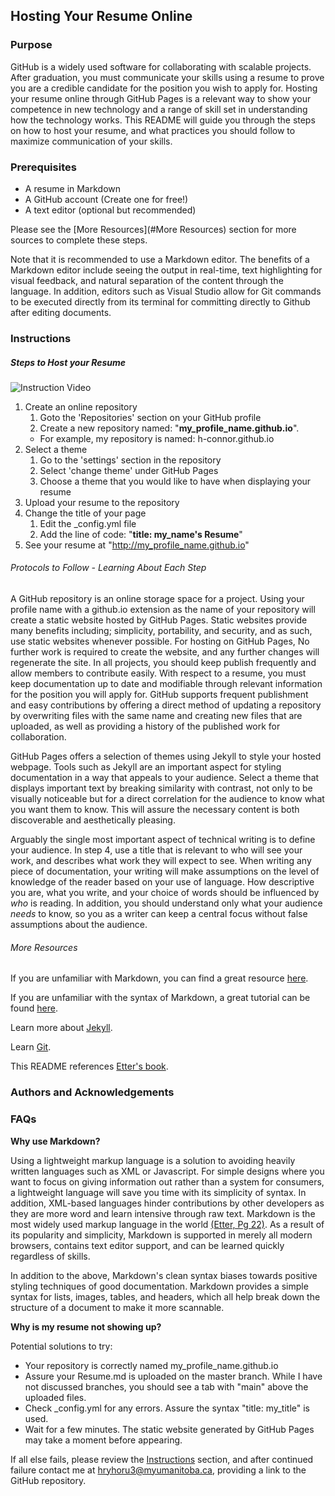## Hosting Your Resume Online

### Purpose

GitHub is a widely used software for collaborating with scalable projects.
After graduation, you must communicate your skills using a resume to prove
you are a credible candidate for the position you wish to apply for.
Hosting your resume online through GitHub Pages is a relevant way to show your 
competence in new technology and a range of skill set in understanding how the technology works. 
This README will guide you through the steps on how to host your resume, and
what practices you should follow to maximize communication of your skills.

### Prerequisites

* A resume in Markdown
* A GitHub account (Create one for free!)
* A text editor (optional but recommended)

Please see the [More Resources](#More Resources) section for more sources to complete these steps.

Note that it is recommended to use a Markdown editor.
The benefits of a Markdown editor include seeing the output in real-time, text highlighting for visual feedback,
and natural separation of the content through the language.
In addition, editors such as Visual Studio allow for Git commands to be executed directly from its terminal for 
committing directly to Github after editing documents.

### Instructions

##### Steps to Host your Resume

![Instruction Video](https://github.com/h-connor/h-connor.github.io/blob/main/Recording.gif)

1. Create an online repository
    1. Goto the 'Repositories' section on your GitHub profile
    2. Create a new repository named: "**my_profile_name.github.io**".
    - For example, my repository is named: h-connor.github.io
2. Select a theme
    1. Go to the 'settings' section in the repository
    2. Select 'change theme' under GitHub Pages
    3. Choose a theme that you would like to have when displaying your resume
3. Upload your resume to the repository
4. Change the title of your page
    1. Edit the _config.yml file
    2. Add the line of code: "**title: my_name's Resume**"
5. See your resume at "http://my_profile_name.github.io"

###### Protocols to Follow - Learning About Each Step

A GitHub repository is an online storage space for a project. Using your profile name with a github.io extension as the name of your repository
will create a static website hosted by GitHub Pages. Static websites provide many benefits including; simplicity, portability, and security,
and as such, use static websites whenever possible. For hosting on GitHub Pages, No further work is required to create the website, and 
any further changes will regenerate the site. In all projects, you should keep publish frequently and allow members to contribute easily.
With respect to a resume, you must keep documentation up to date and modifiable through relevant information for the position you will apply for.
GitHub supports frequent publishment and easy contributions by offering a direct method of updating a repository by overwriting files with the same name and
creating new files that are uploaded, as well as providing a history of the published work for collaboration.

GitHub Pages offers a selection of themes using Jekyll to style your hosted webpage. Tools such as Jekyll are an important aspect for styling
documentation in a way that appeals to your audience. Select a theme that displays important text by breaking similarity with contrast,
not only to be visually noticeable but for a direct correlation for the audience to know what you want them to know. This will assure the necessary
content is both discoverable and aesthetically pleasing.

Arguably the single most important aspect of technical writing is to define your audience. In step 4, use a title that is relevant to who will see your work,
and describes what work they will expect to see. When writing any piece of documentation, your writing will make assumptions on the level of knowledge
of the reader based on your use of language. How descriptive you are, what you write, and your choice of words should be influenced by _who_ is reading. 
In addition, you should understand only what your audience _needs_ to know, so you as a writer can keep a central focus without false assumptions about the audience.

###### More Resources

If you are unfamiliar with Markdown, you can find a great resource [here](https://www.markdownguide.org/getting-started).

If you are unfamiliar with the syntax of Markdown, a great tutorial can be found [here](https://helloacm.com/markdown-markup-language-quick-tutorial/).

Learn more about [Jekyll](https://jekyllrb.com/tutorials/video-walkthroughs/).

Learn [Git](https://learngitbranching.js.org/).

This README references [Etter's book](https://www.amazon.ca/Modern-Technical-Writing-Introduction-Documentation-ebook/dp/B01A2QL9SS).

### Authors and Acknowledgements

### FAQs

**Why use Markdown?**

Using a lightweight markup language is a solution to avoiding heavily written languages such as XML or Javascript.
For simple designs where you want to focus on giving information out rather than a system for consumers, a lightweight
language will save you time with its simplicity of syntax. In addition, XML-based languages hinder contributions
by other developers as they are more word and learn intensive through raw text. Markdown is the most widely used markup language in the world 
[(Etter, Pg 22)](https://www.amazon.ca/Modern-Technical-Writing-Introduction-Documentation-ebook/dp/B01A2QL9SS).
As a result of its popularity and simplicity, Markdown is supported in merely all modern browsers, contains text editor support, and 
can be learned quickly regardless of skills. 

In addition to the above, Markdown's clean syntax biases towards positive styling techniques of good documentation. Markdown provides a simple syntax for
lists, images, tables, and headers, which all help break down the structure of a document to make it more scannable.

**Why is my resume not showing up?**

Potential solutions to try:
* Your repository is correctly named my_profile_name.github.io
* Assure your Resume.md is uploaded on the master branch. While I have not discussed branches, you should see a tab with "main" above the uploaded files.
* Check _config.yml for any errors. Assure the syntax "title: my_title" is used.
* Wait for a few minutes. The static website generated by GitHub Pages may take a moment before appearing.

If all else fails, please review the [Instructions](#Instructions) section, and after continued failure
contact me at hryhoru3@myumanitoba.ca, providing a link to the GitHub repository.